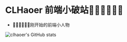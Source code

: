 # CLHaoer 前端小破站🐱‍🏍🐱‍🏍🐱‍🏍

- 👨‍💻👨‍💻👨‍💻刚开始的前端小人物

![clhaoer's GitHub stats](https://github-readme-stats.vercel.app/api?username=clhaoer&show_icons=true&theme=transparent&locale=cn)